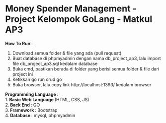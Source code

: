 # Money Spender Management - Project Kelompok GoLang - Matkul AP3

<b>How To Run </b>:
1. Download semua folder & file yang ada (pull request)
2. Buat database di phpmyadmin dengan nama db_project_ap3, lalu import file db_project_ap3.sql kedalam database
3. Buka cmd, pastikan berada di folder yang berisi semua folder & file dari project ini
4. Ketikkan go run crud.go
5. Buka browser, lalu copy link http://localhost:1393/ kedalam browser

<b>Programming Language </b>: <br>
1.<b> Basic Web Language </b>(HTML, CSS, JS) <br>
2.<b> Back End </b>: GO <br>
3.<b> Framework </b>: Bootstrap <br>
4.<b> Database </b>: mysql, phpmyadmin
